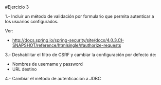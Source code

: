 #Ejercicio 3

1.- Incluir un método de validación por formulario que permita autenticar a los usuarios configurados.

Ver:
- http://docs.spring.io/spring-security/site/docs/4.0.3.CI-SNAPSHOT/reference/htmlsingle/#authorize-requests

3.- Deshabilitar el filtro de CSRF y cambiar la configuración por defecto de: 
- Nombres de username y password
- URL destino

4.- Cambiar el método de autenticación a JDBC
